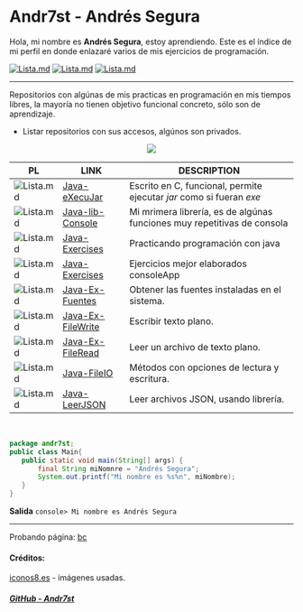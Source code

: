 # Andr7st - Andrés Segura

Hola, mi nombre es **Andrés Segura**, estoy aprendiendo. Este es el índice de mi perfil en donde enlazaré varios de mis ejercicios de programación. 

<!--
* Docs: [índice](https://Andr7st.github.io/index/) -->

 [![Lista.md](https://raw.github.com/Andr7st/index/master/img/Logo_java_x64.png)](https://github.com/Andr7st/Java-Exercises) <!-- Ejercicios Java -->
 [![Lista.md](https://raw.github.com/Andr7st/index/master/img/Logo_python_x64.png)](https://github.com/Andr7st/index/blob/master/src/Lista_Python.md/)
 [![Lista.md](https://raw.github.com/Andr7st/index/master/img/Logo_console_x64.png)](https://github.com/Andr7st/index/blob/master/src/Lista_Scripts.md/)
 
 ---
 
 Repositorios con algúnas de mis practicas en programación en mis tiempos libres, la mayoría no tienen objetivo funcional concreto, sólo son de aprendizaje.

* Listar repositorios con sus accesos, algúnos son privados.

<div align="center">
<img src="![Lista.md](https://raw.github.com/Andr7st/index/master/img/Logo_java_x64.png)" />
</div>

| PL | LINK | DESCRIPTION   |
| ------------- | ------------- | ------------- |
| ![Lista.md](https://raw.github.com/Andr7st/index/master/img/Padlock-C_x16.png) | [Java-eXecuJar](https://github.com/Andr7st/Java-eXecuJar) | Escrito en C, funcional, permite ejecutar *jar* como si fueran *exe*   |
| ![Lista.md](https://raw.github.com/Andr7st/index/master/img/Padlock-C_x16.png) | [Java-lib-Console](https://github.com/Andr7st/Java-lib-Consola) | Mi mrimera librería, es de algúnas funciones muy repetitivas de consola |
| ![Lista.md](https://raw.github.com/Andr7st/index/master/img/Padlock-O_x16.png) | [Java-Exercises](https://github.com/Andr7st/Java-Exercises) | Practicando programación con java |
| ![Lista.md](https://raw.github.com/Andr7st/index/master/img/Padlock-C_x16.png) | [Java-Exercises](https://github.com/Andr7st/Java-Exercises-Full) | Ejercicios mejor elaborados consoleApp |
| ![Lista.md](https://raw.github.com/Andr7st/index/master/img/Padlock-O_x16.png) | [Java-Ex-Fuentes](https://github.com/Andr7st/Java-Ex-Fuentes) | Obtener las fuentes instaladas en el sistema. |
| ![Lista.md](https://raw.github.com/Andr7st/index/master/img/Padlock-O_x16.png) | [Java-Ex-FileWrite](https://github.com/Andr7st/Java-Ex-FileWrite) | Escribir texto plano. |
| ![Lista.md](https://raw.github.com/Andr7st/index/master/img/Padlock-O_x16.png) | [Java-Ex-FileRead](https://github.com/Andr7st/Java-Ex-FileRead) | Leer un archivo de texto plano. |
| ![Lista.md](https://raw.github.com/Andr7st/index/master/img/Padlock-C_x16.png) | [Java-FileIO](https://github.com/Andr7st/Java-FileIO) | Métodos con opciones de lectura y escritura. |
| ![Lista.md](https://raw.github.com/Andr7st/index/master/img/Padlock-O_x16.png) | [Java-LeerJSON](https://github.com/Andr7st/Java-LeerJSON) | Leer archivos JSON, usando librería. |





<br>

 ```java
package andr7st;
public class Main{
    public static void main(String[] args) {
        final String miNomnre = "Andrés Segura";
        System.out.printf("Mi nombre es %s%n", miNombre);
    }
}
```
**Salida**
``` console> Mi nombre es Andrés Segura ```

---

Probando página: [bc](https://andr7st.github.io/index/)
 
 #### Créditos:
 
 [iconos8.es](https://iconos8.es/) - imágenes usadas.
  
 ##### [GitHub - Andr7st](https://github.com/Andr7st)
